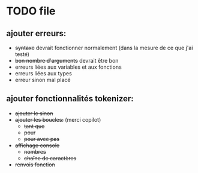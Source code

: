 #  TODO file

## ajouter erreurs:
* ~~syntaxe~~ devrait fonctionner normalement (dans la mesure de ce que j'ai testé)
* ~~bon nombre d'arguments~~ devrait être bon
* erreurs liées aux variables et aux fonctions
* erreurs liées aux types
* erreur sinon mal placé

## ajouter fonctionnalités tokenizer:
* ~~ajouter le sinon~~
* ~~ajouter les boucles:~~ (merci copilot)
    *  ~~tant que~~
    * ~~pour~~
    * ~~pour avec pas~~ 
* ~~affichage console~~
    * ~~nombres~~
    * ~~chaîne de caractères~~
* ~~renvois fonction~~



